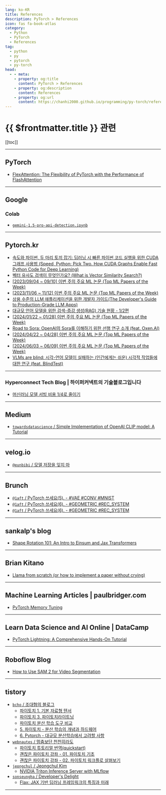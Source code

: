 ```yaml
---
lang: ko-KR
title: References
description: PyTorch > References
icon: fas fa-book-atlas
category: 
  - Python
  - PyTorch
  - References
tag: 
  - python
  - py
  - pytorch
  - py-torch
head:
  - - meta:
    - property: og:title
      content: PyTorch > References
    - property: og:description
      content: References
    - property: og:url
      content: https://chanhi2000.github.io/programming/py-torch/references.html
---
```


# {{ $frontmatter.title }} 관련

[[toc]]

---

## PyTorch

- [FlexAttention: The Flexibility of PyTorch with the Performance of FlashAttention](https://pytorch.org/blog/flexattention/)

<!-- END: pytorch.org -->

---

## <FontIcon icon="fa-brands fa-google"/>Google

### Colab

- [`gemini-1.5-pro-api-detection.ipynb`](https://colab.research.google.com/drive/1gSDMO0WrnHkRnZY5FlYUeKUZjESPPIjs)

---

## Pytorch.kr

- [속도와 파이썬, 두 마리 토끼 잡기: 딥러닝 시 빠른 파이썬 코드 실행을 위한 CUDA 그래프 사용법 (Speed, Python: Pick Two. How CUDA Graphs Enable Fast Python Code for Deep Learning)](https://discuss.pytorch.kr/t/cuda-speed-python-pick-two-how-cuda-graphs-enable-fast-python-code-for-deep-learning/2441)
- [벡터 유사도 검색이 무엇인가요? (What is Vector Similarity Search?)](https://discuss.pytorch.kr/t/what-is-vector-similarity-search/2475)
- [[2023/09/04 ~ 09/10] 이번 주의 주요 ML 논문 (Top ML Papers of the Week)](https://discuss.pytorch.kr/t/2023-09-04-09-10-ml-top-ml-papers-of-the-week/2448)
- [[2023/11/06 ~ 11/12] 이번 주의 주요 ML 논문 (Top ML Papers of the Week)](https://discuss.pytorch.kr/t/2023-11-06-11-12-ml-top-ml-papers-of-the-week/2838)
- [상용 수준의 LLM 애플리케이션을 위한 개발자 가이드(The Developer's Guide to Production-Grade LLM Apps)](https://discuss.pytorch.kr/t/llm-the-developers-guide-to-production-grade-llm-apps/2919)
- [대규모 언어 모델을 위한 검색-증강 생성(RAG) 기술 현황 - 1/2편](https://discuss.pytorch.kr/t/rag-1-2/3135)
- [[2024/01/22 ~ 01/28] 이번 주의 주요 ML 논문 (Top ML Papers of the Week)](https://discuss.pytorch.kr/t/2024-01-22-01-28-ml-top-ml-papers-of-the-week/3372)
- [Road to Sora: OpenAI의 Sora를 이해하기 위한 선행 연구 소개 (feat. Oxen.AI)](https://discuss.pytorch.kr/t/road-to-sora-openai-sora-feat-oxen-ai/3846)
- [[2024/04/22 ~ 04/28] 이번 주의 주요 ML 논문 (Top ML Papers of the Week)](https://discuss.pytorch.kr/t/2024-04-22-04-28-ml-top-ml-papers-of-the-week/4237)
- [\[2024/06/03 ~ 06/09\] 이번 주의 주요 ML 논문 (Top ML Papers of the Week)](https://discuss.pytorch.kr/t/2024-06-03-06-09-ml-top-ml-papers-of-the-week/4600)
- [VLMs are blind: 시각-언어 모델이 실패하는 (인간에게는 쉬운) 시각적 작업들에 대한 연구 (feat. BlindTest)](https://discuss.pytorch.kr/t/vlms-are-blind-feat-blindtest/4813/1)

<!-- END: discuss.pytorch.kr -->

---

### Hyperconnect Tech Blog | 하이퍼커넥트의 기술블로그입니다

- [머신러닝 모델 서빙 비용 1/4로 줄이기](https://hyperconnect.github.io/2022/12/13/infra-cost-optimization-with-aws-inferentia.html) <!-- TODO: 작성 (https://chanhi2000.github.io/bookshelf/hyperconnect.github.io/infra-cost-optimization-with-aws-inferentia.md) -->

---

## <FontIcon icon="fa-brands fa-medium"/>Medium

- [`towardsdatascience` / Simple Implementation of OpenAI CLIP model: A Tutorial](https://towardsdatascience.com/simple-implementation-of-openai-clip-model-a-tutorial-ace6ff01d9f2)

<!-- END: medium.com -->

---

## <FontIcon icon="iconfont icon-velog"/>velog.io

- [`@eunbibi` / 모델 저장을 잊지 마](https://velog.io/@eunbibi/%EB%AA%A8%EB%8D%B8-%EC%A0%80%EC%9E%A5%EC%9D%84-%EC%9E%8A%EC%A7%80-%EB%A7%88)

<!-- END: velog.io -->

---


## Brunch

- [`@1aft` / PyTorch 쓰세요(5). - #VAE #CONV #MNIST](https://brunch.co.kr/@@1aft/132)
- [`@1aft` / PyTorch 쓰세요(6). - #GEOMETRIC #REC_SYSTEM](https://brunch.co.kr/@@1aft/133)
- [`@1aft` / PyTorch 쓰세요(6). - #GEOMETRIC #REC_SYSTEM](https://brunch.co.kr/@@1aft/133)

<!-- END: brunch.co.kr -->

---

## sankalp's blog

- [Shape Rotation 101: An Intro to Einsum and Jax Transformers](https://sankalp.bearblog.dev/einsum-new/)

---

## Brian Kitano

- [Llama from scratch (or how to implement a paper without crying)](https://blog.briankitano.com/llama-from-scratch/)

---

## Machine Learning Articles | paulbridger.com

- [PyTorch Memory Tuning](https://paulbridger.com/posts/pytorch-memory-tuning/)

---

## Learn Data Science and AI Online | DataCamp

- [PyTorch Lightning: A Comprehensive Hands-On Tutorial](https://datacamp.com/tutorial/pytorch-lightning-tutorial)

---

## Roboflow Blog

- [How to Use SAM 2 for Video Segmentation](https://blog.roboflow.com/sam-2-video-segmentation/)

---

## tistory

- [`bcho` / 조대협의 블로그](http://bcho.tistory.com/m/)
  - [파이토치 1. 기본 자료형 텐서](http://bcho.tistory.com/m/1432)
  - [파이토치 3. 파이토치라이트닝](http://bcho.tistory.com/m/1435)
  - [파이토치 분산 학습 도구 비교](https://bcho.tistory.com/m/1437)
  - [5. 파이토치 - 분산 학습의 개념과 하드웨어](http://bcho.tistory.com/m/1439)
  - [6. Pytorch - 대규모 분산학습에서 고려할 사항](http://bcho.tistory.com/m/1441)
  <!-- END: bcho -->
- [`webnautes` / 멈춤보단 천천히라도](https://webnautes.tistory.com/m/)
  - [파이토치 튜토리얼 번역(quickstart)](https://webnautes.tistory.com/m/2402)
  - [괜찮은 파이토치 강좌 - 01. 파이토치 기초](https://webnautes.tistory.com/m/2409)
  - [괜찮은 파이토치 강좌 - 02. 파이토치 워크플로 살펴보기](https://webnautes.tistory.com/m/2410)
  <!-- END: webnautes -->
- [`jeongchul` / Jeongchul Kim](https://jeongchul.tistory.com/m/)
  - [NVIDIA Triton Inference Server with MLflow](https://jeongchul.tistory.com/m/824)
  <!-- END: jeongchul -->
- [`sonseungha` / Developer's Delight](https://sonseungha.tistory.com/m/)
  - [Flax: JAX 기반 딥러닝 프레임워크의 특징과 미래](https://sonseungha.tistory.com/m/730)
  <!-- END: sonseungha -->
<!-- END: tistory.com -->

---

<TagLinks />